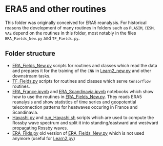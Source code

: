 # ERA5 and other routines

This folder was originally conceived for ERA5 reanalysis. For historical reasons the development of many routines in folders such as `PLASIM`, `CESM`, `VAE` depend on the routines in this folder, most notably in the files `ERA_Fields_New.py` and `TF_Fields.py`.  

## Folder structure

- [ERA_Fields_New.py](ERA_Fields_New.py) scripts for routines and classes which read the data and prepares it for the training of the `CNN` in [Learn2_new.py](../PLASIM/Learn2_new.py) and other downstream tasks.
- [TF_Fields.py](TF_Fields.py) scripts for routines and classes which serve `tensorflow` routines.
- [ERA_France.ipynb](ERA_France.ipynb) and [ERA_Scandinavia.ipynb](ERA_Scandinavia.ipynb) notebooks which show how to use the routines in [ERA_Fields_New.py](ERA_Fields_New.py). They reads ERA5 reanalysis and show statistics of time series and geopotential teleconnection patterns for heatwaves occuring in France and Scandinavia. 
- [Hayashi.py](Hayashi.py) and [run_Hayashi.sh](run_Hayashi.sh) scripts which are used to compute the Rossby wave spectrum and split it into standing/eastward and westward propagating Rossby waves.
- [ERA_Filds.py](ERA_Filds.py) old version of [ERA_Fields_New.py](ERA_Fields_New.py) which is not used anymore (useful for [Learn2.py](../PLASIM/Learn2.py))
